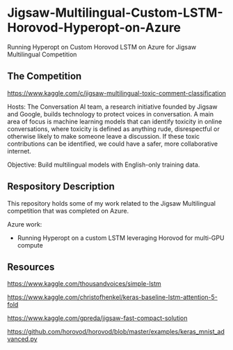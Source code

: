 # Jigsaw-Multilingual-Custom-LSTM-Horovod-Hyperopt-on-Azure

Running Hyperopt on Custom Horovod LSTM on Azure for Jigsaw Multilingual Competition

## The Competition

https://www.kaggle.com/c/jigsaw-multilingual-toxic-comment-classification

Hosts:  The Conversation AI team, a research initiative founded by Jigsaw and Google, builds technology to protect voices in conversation. A main area of focus is machine learning models that can identify toxicity in online conversations, where toxicity is defined as anything rude, disrespectful or otherwise likely to make someone leave a discussion. If these toxic contributions can be identified, we could have a safer, more collaborative internet.

Objective:  Build multilingual models with English-only training data.

## Respository Description

This repository holds some of my work related to the Jigsaw Multilingual competition that was completed on Azure.  

Azure work:
 - Running Hyperopt on a custom LSTM leveraging Horovod for multi-GPU compute

## Resources

https://www.kaggle.com/thousandvoices/simple-lstm

https://www.kaggle.com/christofhenkel/keras-baseline-lstm-attention-5-fold

https://www.kaggle.com/gpreda/jigsaw-fast-compact-solution

https://github.com/horovod/horovod/blob/master/examples/keras_mnist_advanced.py
